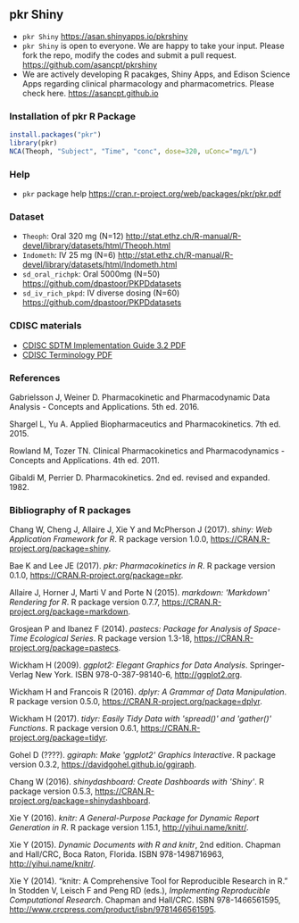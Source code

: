 

## pkr Shiny 

- `pkr Shiny` <https://asan.shinyapps.io/pkrshiny>
- `pkr Shiny` is open to everyone. We are happy to take your input. Please fork the repo, modify the codes and submit a pull request. <https://github.com/asancpt/pkrshiny>
- We are actively developing R pacakges, Shiny Apps, and Edison Science Apps regarding clinical pharmacology and pharmacometrics. Please check here. <https://asancpt.github.io>

### Installation of pkr R Package

```r
install.packages("pkr")
library(pkr)
NCA(Theoph, "Subject", "Time", "conc", dose=320, uConc="mg/L")
```

### Help

- `pkr` package help <https://cran.r-project.org/web/packages/pkr/pkr.pdf>

### Dataset

- `Theoph`: Oral 320 mg (N=12) <http://stat.ethz.ch/R-manual/R-devel/library/datasets/html/Theoph.html>
- `Indometh`: IV 25 mg (N=6) <http://stat.ethz.ch/R-manual/R-devel/library/datasets/html/Indometh.html>
- `sd_oral_richpk`: Oral 5000mg (N=50) <https://github.com/dpastoor/PKPDdatasets>
- `sd_iv_rich_pkpd`: IV diverse dosing (N=60) <https://github.com/dpastoor/PKPDdatasets>

### CDISC materials

- [CDISC SDTM Implementation Guide 3.2 PDF ](https://www.cdisc.org/sites/default/files/members/standard/foundational/sdtmig/sdtmig_20v3.2_20noportfolio.pdf)
- [CDISC Terminology PDF](https://evs.nci.nih.gov/ftp1/CDISC/SDTM/SDTM%20Terminology.pdf)

### References

Gabrielsson J, Weiner D. Pharmacokinetic and Pharmacodynamic Data Analysis - Concepts and Applications. 5th ed. 2016.

Shargel L, Yu A. Applied Biopharmaceutics and Pharmacokinetics. 7th ed. 2015.

Rowland M, Tozer TN. Clinical Pharmacokinetics and Pharmacodynamics - Concepts and Applications. 4th ed. 2011.

Gibaldi M, Perrier D. Pharmacokinetics. 2nd ed. revised and expanded. 1982.

### Bibliography of R packages

<p>Chang W, Cheng J, Allaire J, Xie Y and McPherson J (2017).
<em>shiny: Web Application Framework for R</em>.
R package version 1.0.0, <a href="https://CRAN.R-project.org/package=shiny">https://CRAN.R-project.org/package=shiny</a>. 
</p>
<p>Bae K and Lee JE (2017).
<em>pkr: Pharmacokinetics in R</em>.
R package version 0.1.0, <a href="https://CRAN.R-project.org/package=pkr">https://CRAN.R-project.org/package=pkr</a>. 
</p>
<p>Allaire J, Horner J, Marti V and Porte N (2015).
<em>markdown: 'Markdown' Rendering for R</em>.
R package version 0.7.7, <a href="https://CRAN.R-project.org/package=markdown">https://CRAN.R-project.org/package=markdown</a>. 
</p>
<p>Grosjean P and Ibanez F (2014).
<em>pastecs: Package for Analysis of Space-Time Ecological Series</em>.
R package version 1.3-18, <a href="https://CRAN.R-project.org/package=pastecs">https://CRAN.R-project.org/package=pastecs</a>. 
</p>
<p>Wickham H (2009).
<em>ggplot2: Elegant Graphics for Data Analysis</em>.
Springer-Verlag New York.
ISBN 978-0-387-98140-6, <a href="http://ggplot2.org">http://ggplot2.org</a>. 
</p>
<p>Wickham H and Francois R (2016).
<em>dplyr: A Grammar of Data Manipulation</em>.
R package version 0.5.0, <a href="https://CRAN.R-project.org/package=dplyr">https://CRAN.R-project.org/package=dplyr</a>. 
</p>
<p>Wickham H (2017).
<em>tidyr: Easily Tidy Data with 'spread()' and 'gather()' Functions</em>.
R package version 0.6.1, <a href="https://CRAN.R-project.org/package=tidyr">https://CRAN.R-project.org/package=tidyr</a>. 
</p>
<p>Gohel D (????).
<em>ggiraph: Make 'ggplot2' Graphics Interactive</em>.
R package version 0.3.2, <a href="https://davidgohel.github.io/ggiraph">https://davidgohel.github.io/ggiraph</a>. 
</p>
<p>Chang W (2016).
<em>shinydashboard: Create Dashboards with 'Shiny'</em>.
R package version 0.5.3, <a href="https://CRAN.R-project.org/package=shinydashboard">https://CRAN.R-project.org/package=shinydashboard</a>. 
</p>
<p>Xie Y (2016).
<em>knitr: A General-Purpose Package for Dynamic Report Generation in R</em>.
R package version 1.15.1, <a href="http://yihui.name/knitr/">http://yihui.name/knitr/</a>. 
</p>

<p>Xie Y (2015).
<em>Dynamic Documents with R and knitr</em>, 2nd edition.
Chapman and Hall/CRC, Boca Raton, Florida.
ISBN 978-1498716963, <a href="http://yihui.name/knitr/">http://yihui.name/knitr/</a>. 
</p>

<p>Xie Y (2014).
&ldquo;knitr: A Comprehensive Tool for Reproducible Research in R.&rdquo;
In Stodden V, Leisch F and Peng RD (eds.), <em>Implementing Reproducible Computational Research</em>.
Chapman and Hall/CRC.
ISBN 978-1466561595, <a href="http://www.crcpress.com/product/isbn/9781466561595">http://www.crcpress.com/product/isbn/9781466561595</a>. 
</p>
